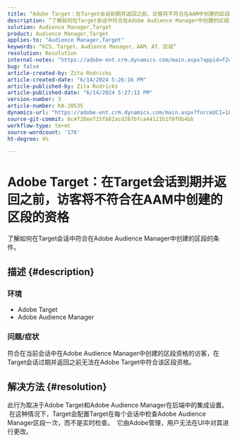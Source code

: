 ```yaml
---
title: “Adobe Target：在Target会话到期并返回之前，访客将不符合在AAM中创建的区段的资格”
description: “了解如何在Target会话中符合在Adobe Audience Manager中创建的区段的条件。”
solution: Audience Manager,Target
product: Audience Manager,Target
applies-to: "Audience Manager,Target"
keywords: “KCS、Target、Audience Manager、AAM、AT、区段”
resolution: Resolution
internal-notes: "https://adobe-ent.crm.dynamics.com/main.aspx?appid=f2e74f34-7119-ea11-a811-000d3a5936c5&forceUCI=1&newWindow=true&pagetype=entityrecord&etn=knowledgearticle&id=45e8e885-2b47-e911-a952-000d3a34ebb5"
bug: false
article-created-by: Zita Rodricks
article-created-date: "6/14/2024 5:26:16 PM"
article-published-by: Zita Rodricks
article-published-date: "6/14/2024 5:27:13 PM"
version-number: 3
article-number: KA-20535
dynamics-url: "https://adobe-ent.crm.dynamics.com/main.aspx?forceUCI=1&pagetype=entityrecord&etn=knowledgearticle&id=a0eab832-732a-ef11-840a-002248084fbb"
source-git-commit: 6c4f28ee715fb82acd287bfca44121b1f8f0b4bb
workflow-type: tm+mt
source-wordcount: '178'
ht-degree: 4%

---
```


# Adobe Target：在Target会话到期并返回之前，访客将不符合在AAM中创建的区段的资格


了解如何在Target会话中符合在Adobe Audience Manager中创建的区段的条件。

## 描述 {#description}


### 环境

- Adobe Target
- Adobe Audience Manager


### 问题/症状

符合在当前会话中在Adobe Audience Manager中创建的区段资格的访客，在Target会话过期并返回之前无法在Adobe Target中符合该区段资格。


## 解决方法 {#resolution}


此行为取决于Adobe Target和Adobe Audience Manager在后端中的集成设置。  在这种情况下，Target会配置Target在每个会话中检查Adobe Audience Manager区段一次，而不是实时检查。  它由Adobe管理，用户无法在UI中对其进行更改。
